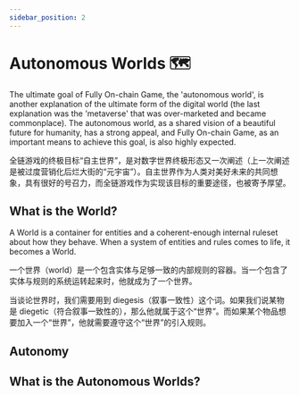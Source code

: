 ```yaml
---
sidebar_position: 2
---
```


# Autonomous Worlds 🗺️

The ultimate goal of Fully On-chain Game, the 'autonomous world', is another explanation of the ultimate form of the digital world (the last explanation was the 'metaverse' that was over-marketed and became commonplace). The autonomous world, as a shared vision of a beautiful future for humanity, has a strong appeal, and Fully On-chain Game, as an important means to achieve this goal, is also highly expected.

全链游戏的终极目标“自主世界”，是对数字世界终极形态又一次阐述（上一次阐述是被过度营销化后烂大街的“元宇宙”）。自主世界作为人类对美好未来的共同想象，具有很好的号召力，而全链游戏作为实现该目标的重要途径，也被寄予厚望。

## What is the World?

A World is a container for entities and a coherent-enough internal ruleset about how they behave. When a system of entities and rules comes to life, it becomes a World.

一个世界（world）是一个包含实体与足够一致的内部规则的容器。当一个包含了实体与规则的系统运转起来时，他就成为了一个世界。


当谈论世界时，我们需要用到 diegesis（叙事一致性）这个词。如果我们说某物是 diegetic（符合叙事一致性的），那么他就属于这个“世界”。而如果某个物品想要加入一个“世界”，他就需要遵守这个“世界”的引入规则。

## Autonomy


## What is the Autonomous Worlds?

